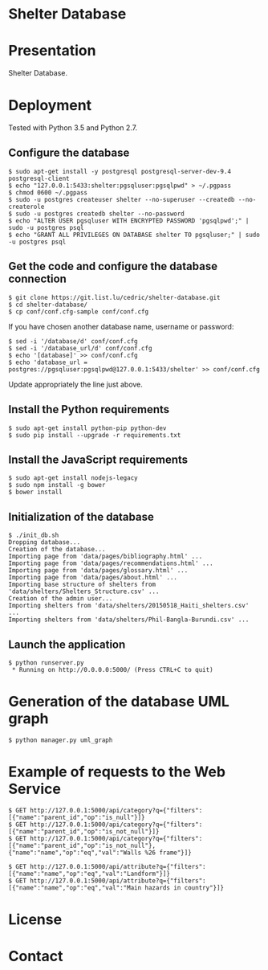 Shelter Database
================

# Presentation

Shelter Database.


# Deployment

Tested with Python 3.5 and Python 2.7.


## Configure the database

    $ sudo apt-get install -y postgresql postgresql-server-dev-9.4 postgresql-client
    $ echo "127.0.0.1:5433:shelter:pgsqluser:pgsqlpwd" > ~/.pgpass
    $ chmod 0600 ~/.pgpass
    $ sudo -u postgres createuser shelter --no-superuser --createdb --no-createrole
    $ sudo -u postgres createdb shelter --no-password
    $ echo "ALTER USER pgsqluser WITH ENCRYPTED PASSWORD 'pgsqlpwd';" | sudo -u postgres psql
    $ echo "GRANT ALL PRIVILEGES ON DATABASE shelter TO pgsqluser;" | sudo -u postgres psql

## Get the code and configure the database connection

    $ git clone https://git.list.lu/cedric/shelter-database.git
    $ cd shelter-database/
    $ cp conf/conf.cfg-sample conf/conf.cfg

If you have chosen another database name, username or password:

    $ sed -i '/database/d' conf/conf.cfg
    $ sed -i '/database_url/d' conf/conf.cfg
    $ echo '[database]' >> conf/conf.cfg
    $ echo 'database_url = postgres://pgsqluser:pgsqlpwd@127.0.0.1:5433/shelter' >> conf/conf.cfg

Update appropriately the line just above.

## Install the Python requirements

    $ sudo apt-get install python-pip python-dev
    $ sudo pip install --upgrade -r requirements.txt

## Install the JavaScript requirements

    $ sudo apt-get install nodejs-legacy
    $ sudo npm install -g bower
    $ bower install

## Initialization of the database

    $ ./init_db.sh
    Dropping database...
    Creation of the database...
    Importing page from 'data/pages/bibliography.html' ...
    Importing page from 'data/pages/recommendations.html' ...
    Importing page from 'data/pages/glossary.html' ...
    Importing page from 'data/pages/about.html' ...
    Importing base structure of shelters from 'data/shelters/Shelters_Structure.csv' ...
    Creation of the admin user...
    Importing shelters from 'data/shelters/20150518_Haiti_shelters.csv' ...
    Importing shelters from 'data/shelters/Phil-Bangla-Burundi.csv' ...



## Launch the application

    $ python runserver.py
     * Running on http://0.0.0.0:5000/ (Press CTRL+C to quit)

# Generation of the database UML graph

    $ python manager.py uml_graph

# Example of requests to the Web Service

    $ GET http://127.0.0.1:5000/api/category?q={"filters":[{"name":"parent_id","op":"is_null"}]}
    $ GET http://127.0.0.1:5000/api/category?q={"filters":[{"name":"parent_id","op":"is_not_null"}]}
    $ GET http://127.0.0.1:5000/api/category?q={"filters":[{"name":"parent_id","op":"is_not_null"},{"name":"name","op":"eq","val":"Walls %26 frame"}]}

    $ GET http://127.0.0.1:5000/api/attribute?q={"filters":[{"name":"name","op":"eq","val":"Landform"}]}
    $ GET http://127.0.0.1:5000/api/attribute?q={"filters":[{"name":"name","op":"eq","val":"Main hazards in country"}]}




# License


# Contact
